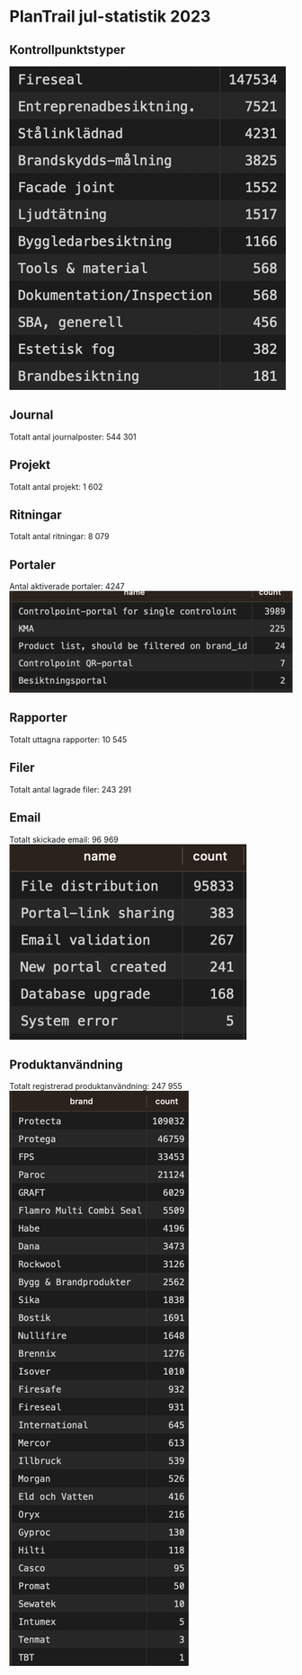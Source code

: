 # PlanTrail jul-statistik 2023
## Kontrollpunktstyper
![](PlanTrail%20jul-statistik%202023/image.png)<!-- {"width":290} -->

## Journal
Totalt antal journalposter: 544 301
## Projekt
Totalt antal projekt: 1 602
## Ritningar
Totalt antal ritningar: 8 079
## Portaler
Antal aktiverade portaler: 4247
![](PlanTrail%20jul-statistik%202023/image%204.png)<!-- {"width":353} -->
## Rapporter
Totalt uttagna rapporter: 10 545
## Filer
Totalt antal lagrade filer: 243 291
## Email
Totalt skickade email: 96 969
![](PlanTrail%20jul-statistik%202023/image%203.png)<!-- {"width":290} -->

## Produktanvändning
Totalt registrerad produktanvändning: 247 955
![](PlanTrail%20jul-statistik%202023/image%202.png)<!-- {"width":290} -->
